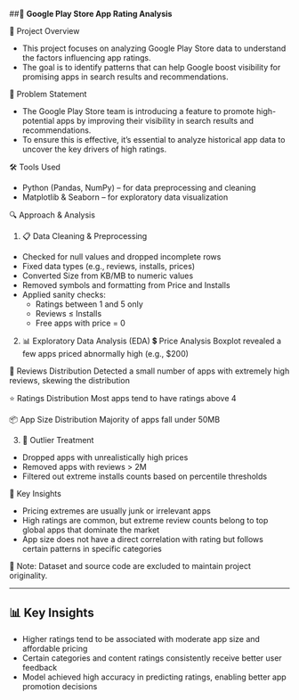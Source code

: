 ##📱 **Google Play Store App Rating Analysis**

📌 Project Overview
- This project focuses on analyzing Google Play Store data to understand the factors influencing app ratings.
- The goal is to identify patterns that can help Google boost visibility for promising apps in search results and recommendations.

🎯 Problem Statement
- The Google Play Store team is introducing a feature to promote high-potential apps by improving their visibility in search results and recommendations.
- To ensure this is effective, it’s essential to analyze historical app data to uncover the key drivers of high ratings.

🛠️ Tools Used
- Python (Pandas, NumPy) – for data preprocessing and cleaning
- Matplotlib & Seaborn – for exploratory data visualization

🔍 Approach & Analysis
1. 📋 Data Cleaning & Preprocessing
- Checked for null values and dropped incomplete rows
- Fixed data types (e.g., reviews, installs, prices)
- Converted Size from KB/MB to numeric values
- Removed symbols and formatting from Price and Installs
- Applied sanity checks:
  - Ratings between 1 and 5 only
  - Reviews ≤ Installs
  - Free apps with price = 0

2. 📊 Exploratory Data Analysis (EDA)
💲 Price Analysis
Boxplot revealed a few apps priced abnormally high (e.g., $200)

📝 Reviews Distribution
Detected a small number of apps with extremely high reviews, skewing the distribution

⭐ Ratings Distribution
Most apps tend to have ratings above 4

📦 App Size Distribution
Majority of apps fall under 50MB

3. 🚫 Outlier Treatment
- Dropped apps with unrealistically high prices
- Removed apps with reviews > 2M
- Filtered out extreme installs counts based on percentile thresholds

🧠 Key Insights
- Pricing extremes are usually junk or irrelevant apps
- High ratings are common, but extreme review counts belong to top global apps that dominate the market
- App size does not have a direct correlation with rating but follows certain patterns in specific categories

📌 Note: Dataset and source code are excluded to maintain project originality.

---

## 📊 Key Insights
- Higher ratings tend to be associated with moderate app size and affordable pricing
- Certain categories and content ratings consistently receive better user feedback
- Model achieved high accuracy in predicting ratings, enabling better app promotion decisions
